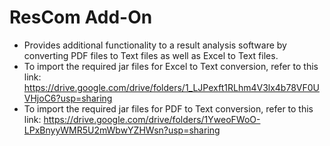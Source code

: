 # ResCom Add-On
* Provides additional functionality to a result analysis software by converting PDF files to Text files as well as Excel to Text files.
* To import the required jar files for Excel to Text conversion, refer to this link: https://drive.google.com/drive/folders/1_LJPexft1RLhm4V3lx4b78VF0UVHjoC6?usp=sharing
* To import the required jar files for PDF to Text conversion, refer to this link: https://drive.google.com/drive/folders/1YweoFWoO-LPxBnyyWMR5U2mWbwYZHWsn?usp=sharing
